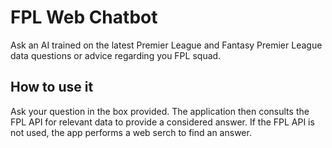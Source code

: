 # FPL Web Chatbot
Ask an AI trained on the latest Premier League and Fantasy Premier League data questions or advice regarding you FPL squad.

## How to use it
Ask your question in the box provided. The application then consults the FPL API for relevant data to provide a considered answer. If the FPL API is not used, the app performs a web serch to find an answer.

